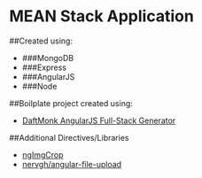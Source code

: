 # MEAN Stack Application

##Created using:

* ###MongoDB
* ###Express
* ###AngularJS
* ###Node

##Boilplate project created using:

* [DaftMonk AngularJS Full-Stack Generator](https://github.com/DaftMonk/generator-angular-fullstack)

##Additional Directives/Libraries
* [ngImgCrop](https://github.com/alexk111/ngImgCrop)
* [nervgh/angular-file-upload](https://github.com/nervgh/angular-file-upload)